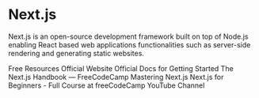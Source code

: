 # Next.js

Next.js is an open-source development framework built on top of Node.js
enabling React based web applications functionalities such as server-side
rendering and generating static websites.

<ResourceGroupTitle>Free Resources</ResourceGroupTitle>
<BadgeLink colorScheme='blue' badgeText='Official Website' href='https://nextjs.org/'>Official Website</BadgeLink>
<BadgeLink colorScheme='blue' badgeText='Official Docs' href='https://nextjs.org/docs/getting-started'>Official Docs for Getting Started</BadgeLink>
<BadgeLink colorScheme='yellow' badgeText='Handbook' href='https://www.freecodecamp.org/news/the-next-js-handbook/'>The Next.js Handbook — FreeCodeCamp</BadgeLink>
<BadgeLink badgeText='Watch' href='https://masteringnextjs.com/'>Mastering Next.js</BadgeLink>
<BadgeLink badgeText='Watch' href='https://youtu.be/1WmNXEVia8I'>Next.js for Beginners - Full Course at freeCodeCamp YouTube Channel</BadgeLink>
